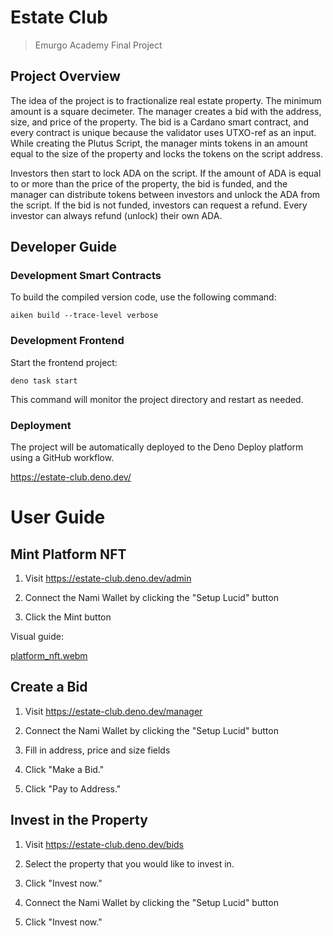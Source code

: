 # Estate Club

> Emurgo Academy Final Project

## Project Overview

The idea of the project is to fractionalize real estate property. The minimum amount is a square decimeter. The manager creates a bid with the address, size, and price of the property. The bid is a Cardano smart contract, and every contract is unique because the validator uses UTXO-ref as an input. While creating the Plutus Script, the manager mints tokens in an amount equal to the size of the property and locks the tokens on the script address.

Investors then start to lock ADA on the script. If the amount of ADA is equal to or more than the price of the property, the bid is funded, and the manager can distribute tokens between investors and unlock the ADA from the script. If the bid is not funded, investors can request a refund. Every investor can always refund (unlock) their own ADA.

## Developer Guide

### Development Smart Contracts

To build the compiled version code, use the following command:

```
aiken build --trace-level verbose

```

### Development Frontend

Start the frontend project:

```
deno task start
```

This command will monitor the project directory and restart as needed.

### Deployment

The project will be automatically deployed to the Deno Deploy platform using a GitHub workflow.

https://estate-club.deno.dev/


# User Guide

## Mint Platform NFT

1. Visit https://estate-club.deno.dev/admin

2. Connect the Nami Wallet by clicking the "Setup Lucid" button

3. Click the Mint button

Visual guide:

[platform_nft.webm](https://github.com/coddeys/fractional-nft-real-estate/assets/4198294/b360f8d5-7c6c-4614-a221-fa29d70addb8)

## Create a Bid

1. Visit https://estate-club.deno.dev/manager

2. Connect the Nami Wallet by clicking the "Setup Lucid" button

3. Fill in address, price and size fields

4. Click "Make a Bid."

5. Click "Pay to Address."


## Invest in the Property

1. Visit https://estate-club.deno.dev/bids

2. Select the property that you would like to invest in.

4. Click "Invest now."

2. Connect the Nami Wallet by clicking the "Setup Lucid" button

5. Click "Invest now."
